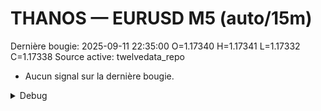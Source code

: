 # THANOS — EURUSD M5 (auto/15m)
Dernière bougie: 2025-09-11 22:35:00  O=1.17340  H=1.17341  L=1.17332  C=1.17338
Source active: twelvedata_repo

- Aucun signal sur la dernière bougie.

<details><summary>Debug</summary>

- TD_API_KEY manquant.

</details>
